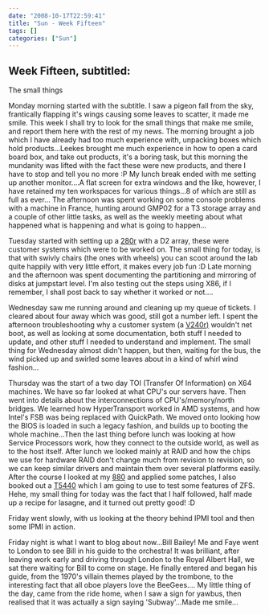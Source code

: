 ```yaml
---
date: "2008-10-17T22:59:41"
title: "Sun - Week Fifteen"
tags: []
categories: ["Sun"]
---
```


## Week Fifteen, subtitled:
The small things


Monday morning started with the subtitle. I saw a pigeon fall from the sky, frantically flapping it's wings causing some leaves to scatter, it made me smile. This week I shall try to look for the small things that make me smile, and report them here with the rest of my news.
The morning brought a job which I have already had too much experience with, unpacking boxes which hold products...Leekes brought me much experience in how to open a card board box, and take out products, it's a boring task, but this morning the mundanity was lifted with the fact these were new products, and there I have to stop and tell you no more :P
My lunch break ended with me setting up another monitor....A flat screen for extra windows and the like, however, I have retained my ten workspaces for various things...8 of which are still as full as ever...
The afternoon was spent working on some console problems with a machine in France, hunting around GMP02 for a T3 storage array and a couple of other little tasks, as well as the weekly meeting about what happened what is happening and what is going to happen...

Tuesday started with setting up a [280r][1] with a D2 array, these were customer systems which were to be worked on. The small thing for today, is that with swivly chairs (the ones with wheels) you can scoot around the lab quite happily with very little effort, it makes every job fun :D
Late morning and the afternoon was spent documenting the partitioning and mirroring of disks at jumpstart level. I'm also testing out the steps using X86, if I remember, I shall post back to say whether it worked or not....

Wednesday saw me running around and cleaning up my queue of tickets. I cleared about four away which was good, still got a number left. I spent the afternoon troubleshooting why a customer system (a [V240r)][2] wouldn't net boot, as well as looking at some documentation, both stuff I needed to update, and other stuff I needed to understand and implement.
The small thing for Wednesday almost didn't happen, but then, waiting for the bus, the wind picked up and swirled some leaves about in a kind of whirl wind fashion...

Thursday was the start of a two day TOI (Transfer Of Information) on X64 machines. We have so far looked at what CPU's our servers have. Then went into details about the interconnections of CPU's/memory/north bridges. We learned how HyperTransport worked in AMD systems, and how Intel's FSB was being replaced with QuickPath. We moved onto looking how the BIOS is loaded in such a legacy fashion, and builds up to booting the whole machine...Then the last thing before lunch was looking at how Service Processors work, how they connect to the outside world, as well as to the host itself.
After lunch we looked mainly at RAID and how the chips we use for hardware RAID don't change much from revision to revision, so we can keep similar drivers and maintain them over several platforms easily.
After the course I looked at my [880][3] and applied some patches, I also booked out a [T5440][4] which I am going to use to test some features of ZFS.
Hehe, my small thing for today was the fact that I half followed, half made up a recipe for lasagne, and it turned out pretty good! :D

Friday went slowly, with us looking at the theory behind IPMI tool and then some IPMI in action.

Friday night is what I want to blog about now...Bill Bailey! Me and Faye went to London to see Bill in his guide to the orchestra! It was brilliant, after leaving work early and driving through London to the Royal Albert Hall, we sat there waiting for Bill to come on stage. He finally entered and began his guide, from the 1970's villain themes played by the trombone, to the interesting fact that all oboe players love the BeeGees....
My little thing of the day, came from the ride home, when I saw a sign for yawbus, then realised that it was actually a sign saying 'Subway'...Made me smile...

  [1]: http://www.sun.com/servers/entry/280r/
  [2]: http://www.sun.com/servers/entry/280r/
  [3]: http://www.sun.com/servers/midrange/v880/
  [4]: http://www.sun.com/servers/coolthreads/t5440/
